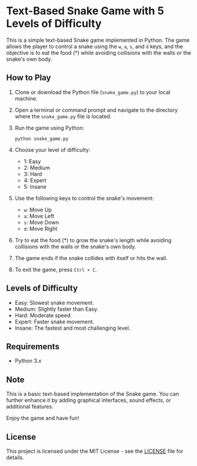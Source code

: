 
# Text-Based Snake Game with 5 Levels of Difficulty


This is a simple text-based Snake game implemented in Python. The game allows the player to control a snake using the `w`, `a`, `s`, and `d` keys, and the objective is to eat the food (*) while avoiding collisions with the walls or the snake's own body.

## How to Play

1. Clone or download the Python file (`snake_game.py`) to your local machine.

2. Open a terminal or command prompt and navigate to the directory where the `snake_game.py` file is located.

3. Run the game using Python:

   ```
   python snake_game.py
   ```

4. Choose your level of difficulty:
   - 1: Easy
   - 2: Medium
   - 3: Hard
   - 4: Expert
   - 5: Insane

5. Use the following keys to control the snake's movement:
   - `w`: Move Up
   - `a`: Move Left
   - `s`: Move Down
   - `d`: Move Right

6. Try to eat the food (*) to grow the snake's length while avoiding collisions with the walls or the snake's own body.

7. The game ends if the snake collides with itself or hits the wall.

8. To exit the game, press `Ctrl + C`.

## Levels of Difficulty

- Easy: Slowest snake movement.
- Medium: Slightly faster than Easy.
- Hard: Moderate speed.
- Expert: Faster snake movement.
- Insane: The fastest and most challenging level.

## Requirements

- Python 3.x

## Note

This is a basic text-based implementation of the Snake game. You can further enhance it by adding graphical interfaces, sound effects, or additional features.

Enjoy the game and have fun!

## License

This project is licensed under the MIT License - see the [LICENSE](LICENSE) file for details.

